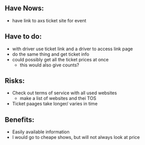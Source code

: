 ## Have Nows:
- have link to axs ticket site for event

## Have to do:
- with driver use ticket link and a driver to access link page
- do the same thing and get ticket info
- could possibly get all the ticket prices at once
    - this would also give counts?

## Risks:
- Check out terms of service with all used websites
    - make a list of websites and thei TOS
- Ticket paages take longer/ varies in time

## Benefits:
- Easily available information
- I would go to cheape shows, but will not always look at price
